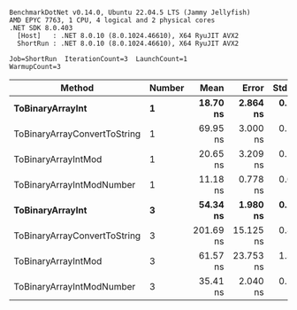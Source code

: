 ```

BenchmarkDotNet v0.14.0, Ubuntu 22.04.5 LTS (Jammy Jellyfish)
AMD EPYC 7763, 1 CPU, 4 logical and 2 physical cores
.NET SDK 8.0.403
  [Host]   : .NET 8.0.10 (8.0.1024.46610), X64 RyuJIT AVX2
  ShortRun : .NET 8.0.10 (8.0.1024.46610), X64 RyuJIT AVX2

Job=ShortRun  IterationCount=3  LaunchCount=1  
WarmupCount=3  

```
| Method                       | Number | Mean      | Error     | StdDev   | Min       | Max       | Gen0   | Allocated |
|----------------------------- |------- |----------:|----------:|---------:|----------:|----------:|-------:|----------:|
| **ToBinaryArrayInt**             | **1**      |  **18.70 ns** |  **2.864 ns** | **0.157 ns** |  **18.55 ns** |  **18.86 ns** | **0.0004** |      **32 B** |
| ToBinaryArrayConvertToString | 1      |  69.95 ns |  3.000 ns | 0.164 ns |  69.76 ns |  70.05 ns | 0.0011 |      96 B |
| ToBinaryArrayIntMod          | 1      |  20.65 ns |  3.209 ns | 0.176 ns |  20.45 ns |  20.77 ns | 0.0004 |      32 B |
| ToBinaryArrayIntModNumber    | 1      |  11.18 ns |  0.778 ns | 0.043 ns |  11.13 ns |  11.20 ns | 0.0004 |      32 B |
| **ToBinaryArrayInt**             | **3**      |  **54.34 ns** |  **1.980 ns** | **0.109 ns** |  **54.22 ns** |  **54.43 ns** | **0.0011** |      **96 B** |
| ToBinaryArrayConvertToString | 3      | 201.69 ns | 15.125 ns | 0.829 ns | 201.13 ns | 202.64 ns | 0.0033 |     296 B |
| ToBinaryArrayIntMod          | 3      |  61.57 ns | 23.753 ns | 1.302 ns |  60.09 ns |  62.52 ns | 0.0011 |      96 B |
| ToBinaryArrayIntModNumber    | 3      |  35.41 ns |  2.040 ns | 0.112 ns |  35.29 ns |  35.50 ns | 0.0011 |      96 B |
